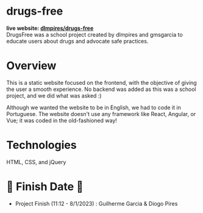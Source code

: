 # drugs-free

<b>live website: [dlmpires/drugs-free](https://dlmpires.github.io/drugs-free/)</b><br>
DrugsFree was a school project created by dlmpires and gmsgarcia to educate users about drugs and advocate safe practices.

# Overview

This is a static website focused on the frontend, with the objective of giving the user a smooth experience.
No backend was added as this was a school project, and we did what was asked :)

Although we wanted the website to be in English, we had to code it in Portuguese.
The website doesn't use any framework like React, Angular, or Vue; it was coded in the old-fashioned way!

# Technologies

HTML, CSS, and jQuery

# 🔎 Finish Date 🔎

- Project Finish (11:12 - 8/1/2023) : Guilherme Garcia & Diogo Pires
